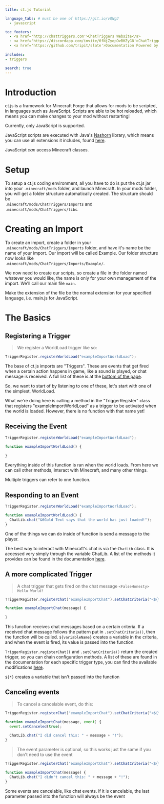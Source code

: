 ```yaml
---
title: ct.js Tutorial

language_tabs: # must be one of https://git.io/vQNgJ
  - javascript

toc_footers:
  - <a href='http://chattriggers.com'>ChatTriggers Website</a>
  - <a href='https://discordapp.com/invite/0fNjZyopOvBHZyG8'>ChatTriggers Discord</a>
  - <a href='https://github.com/tripit/slate'>Documentation Powered by Slate</a>
  
includes:
- triggers

search: true
---
```


# Introduction

ct.js is a framework for Minecraft Forge that allows for mods to be scripted, in languages such as JavaScript.
Scripts are able to be hot reloaded, which means you can make changes to your mod without restarting!

<aside class="warning">Currently, only JavaScript is supported.</aside>

JavaScript scripts are executed with Java's [Nashorn](http://openjdk.java.net/projects/nashorn/) library,
which means you can use all extensions it includes, found [here](https://wiki.openjdk.java.net/display/Nashorn/Nashorn+extensions).

<aside class="success">JavaScript <em>can</em> access Minecraft classes.</aside>

# Setup

To setup a ct.js coding environment, all you have to do is put the ct.js jar into your `.minecraft/mods` folder, and launch 
Minecraft. In your mods folder, you will get a folder structure automatically created. The structure should be<br/>
 `.minecraft/mods/ChatTriggers/Imports` and `.minecraft/mods/ChatTriggers/libs`.
 
# Creating an Import

To create an import, create a folder in your `.minecraft/mods/ChatTriggers/Imports` folder, and have it's name be the name
of your import. Our import will be called Example. Our folder structure now looks like<br/> `.minecraft/mods/ChatTriggers/Imports/Example/`.

We now need to create our scripts, so create a file in the folder named whatever you would like, the name is only for your
own management of the import. We'll call our main file `main`.

<aside class="notice">
Make the extension of the file be the normal extension for your specified language, i.e. main.js for JavaScript.
</aside>

# The Basics

## Registering a Trigger

>We register a WorldLoad trigger like so:

```javascript
TriggerRegister.registerWorldLoad("exampleImportWorldLoad");
```

The base of ct.js imports are "Triggers". These are events that get fired when a certain action happens in game,
like a sound is played, or chat message is received. A full list of these is at the <a href="#triggers">bottom of the page</a>.
 
So, we want to start of by listening to one of these, let's start with one of the simplest, WorldLoad.

What we're doing here is calling a method in the "TriggerRegister" class that registers "exampleImportWorldLoad" as a trigger
to be activated when the world is loaded. However, there is no function with that name yet!

## Receiving the Event

```javascript
TriggerRegister.registerWorldLoad("exampleImportWorldLoad");

function exampleImportWorldLoad() {
  
}
```

Everything inside of this function is ran when the world loads. From here we can call other methods, interact with Minecraft,
and many other things. 

<aside class="notice">Multiple triggers can refer to one function.</aside>

## Responding to an Event

```javascript
TriggerRegister.registerWorldLoad("exampleImportWorldLoad");

function exampleImportWorldLoad() {
  ChatLib.chat("&6Gold Text says that the world has just loaded!");
}
```

One of the things we can do inside of function is send a message to the player.

The best way to interact with Minecraft's chat is via the `ChatLib` class. It is accessed very simply through the
variable ChatLib. A list of the methods it provides can be found in the documentation [here](http://ct.kerbybit.com/ct.js/com/chattriggers/ctjs/libs/ChatLib.html).

## A more complicated Trigger

> A chat trigger that gets fired on the chat message <code>&lt;FalseHonesty&gt; Hello World!</code>

```javascript
TriggerRegister.registerChat("exampleImportChat").setChatCriteria("<${*}> ${message}");

function exampleImportChat(message) {
  
}
```

This function receives chat messages based on a certain criteria. If a received chat message follows the pattern
put in `.setChatCriteria()`, then the function will be called. `${variableName}` creates a variable in the criteria, and when the event
is fired, its value is passed into the function.

`TriggerRegister.registerChat()` and `.setChatCriteria()` return the created trigger, so you can chain configuration methods.
A list of these are found in the documentation for each specific trigger type, you can find the available modifications
[here](http://ct.kerbybit.com/ct.js/com/chattriggers/ctjs/triggers/TriggerRegister.html#registerChat-java.lang.String-).

<aside class="notice"><code>${*}</code> creates a variable that isn't passed into the function</aside>

## Canceling events

> To cancel a cancelable event, do this:

```javascript
TriggerRegister.registerChat("exampleImportChat").setChatCriteria("<${*}> ${message}");

function exampleImportChat(message, event) {
  event.setCanceled(true);
  
  ChatLib.chat("I did cancel this: " + message + "!");
}
```

> The event parameter is optional, so this works just the same if you don't need to use the event

```javascript
TriggerRegister.registerChat("exampleImportChat").setChatCriteria("<${*}> ${message}");

function exampleImportChat(message) {
  ChatLib.chat("I didn't cancel this: " + message + "!");
}
```

Some events are cancelable, like chat events. If it is cancelable, the last parameter passed into the function will always
be the event